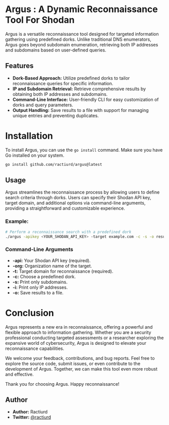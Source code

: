 # Argus : A Dynamic Reconnaissance Tool For Shodan


Argus is a versatile reconnaissance tool designed for targeted information gathering using predefined dorks. Unlike traditional DNS enumerators, Argus goes beyond subdomain enumeration, retrieving both IP addresses and subdomains based on user-defined queries.

## Features

- **Dork-Based Approach:** Utilize predefined dorks to tailor reconnaissance queries for specific information.
- **IP and Subdomain Retrieval:** Retrieve comprehensive results by obtaining both IP addresses and subdomains.
- **Command-Line Interface:** User-friendly CLI for easy customization of dorks and query parameters.
- **Output Handling:** Save results to a file with support for managing unique entries and preventing duplicates.

# Installation

To install Argus, you can use the `go install` command. Make sure you have Go installed on your system.

```bash
go install github.com/ractiurd/argus@latest
```

## Usage

Argus streamlines the reconnaissance process by allowing users to define search criteria through dorks. Users can specify their Shodan API key, target domain, and additional options via command-line arguments, providing a straightforward and customizable experience.

### Example:

```bash
# Perform a reconnaissance search with a predefined dork
./argus -apikey <YOUR_SHODAN_API_KEY> -target example.com -c -s -o results.txt
```


### Command-Line Arguments

- **-api:** Your Shodan API key (required).
- **-org:** Organization name of the target.
- **-t:** Target domain for reconnaissance (required).
- **-c:** Choose a predefined dork.
- **-s:** Print only subdomains.
- **-i:** Print only IP addresses.
- **-o:** Save results to a file.

# Conclusion

Argus represents a new era in reconnaissance, offering a powerful and flexible approach to information gathering. Whether you are a security professional conducting targeted assessments or a researcher exploring the expansive world of cybersecurity, Argus is designed to elevate your reconnaissance capabilities.

We welcome your feedback, contributions, and bug reports. Feel free to explore the source code, submit issues, or even contribute to the development of Argus. Together, we can make this tool even more robust and effective.

Thank you for choosing Argus. Happy reconnaissance!


## Author

- **Author:** Ractiurd
- **Twitter:** [@ractiurd](https://twitter.com/ractiurd)

